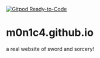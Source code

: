 [![Gitpod Ready-to-Code](https://img.shields.io/badge/Gitpod-Ready--to--Code-blue?logo=gitpod)](https://gitpod.io/#https://github.com/m0n1c4/m0n1c4.github.io) 

# m0n1c4.github.io
a real website of sword and sorcery!